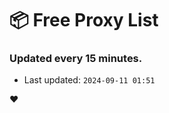 # :package: Free Proxy List
### Updated every 15 minutes.

- Last updated: `2024-09-11 01:51`

:heart:
